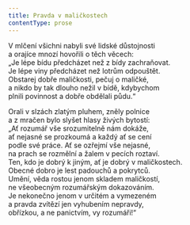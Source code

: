 ```yaml
---
title: Pravda v maličkostech
contentType: prose
---
```


<section>

V mlčení všichni nabyli své lidské důstojnosti  
a orajíce mnozí hovořili o těch věcech:  
„Je lépe bídu předcházet než z bídy zachraňovat.  
Je lépe viny předcházet než lotrům odpouštět.  
Obstarej dobře maličkosti, pečuj o maličké,  
a nikdo by tak dlouho nežil v bídě, kdybychom  
plnili povinnost a dobře obdělali půdu.“

Orali v slzách zlatým pluhem, zněly polnice  
a z mračen bylo slyšet hlasy živých bytostí:  
„Ať rozumář vše srozumitelně nám dokáže,  
ať nejasné se prozkoumá a každý ať se cení  
podle své práce. Ať se ozřejmí vše nejasné,  
na prach se rozmělní a žalem v pecích roztaví.  
Ten, kdo je dobrý k jiným, ať je dobrý v maličkostech.  
Obecné dobro je lest padouchů a pokrytců.  
Umění, věda rostou jenom skladem maličkostí,  
ne všeobecným rozumářským dokazováním.  
Je nekonečno jenom v určitém a vymezeném  
a pravda zvítězí jen vyhubením nepravdy,  
obřízkou, a ne panictvím, vy rozumáři!“

</section>
